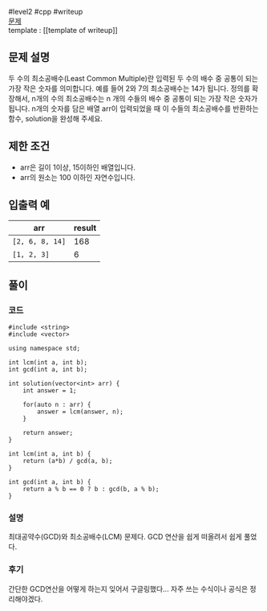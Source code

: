 
#level2 #cpp #writeup  
[문제](https://school.programmers.co.kr/learn/courses/30/lessons/12953)  
template : [[template of writeup]]  

## 문제 설명  

두 수의 최소공배수(Least Common Multiple)란 입력된 두 수의 배수 중 공통이 되는 가장 작은 숫자를 의미합니다. 예를 들어 2와 7의 최소공배수는 14가 됩니다. 정의를 확장해서, n개의 수의 최소공배수는 n 개의 수들의 배수 중 공통이 되는 가장 작은 숫자가 됩니다. n개의 숫자를 담은 배열 arr이 입력되었을 때 이 수들의 최소공배수를 반환하는 함수, solution을 완성해 주세요.  

## 제한 조건  

- arr은 길이 1이상, 15이하인 배열입니다.  
- arr의 원소는 100 이하인 자연수입니다.  

## 입출력 예  

| arr             | result |  
| --------------- | ------ |  
| `[2, 6, 8, 14]` | 168    |  
| `[1, 2, 3]`     | 6      |  

## 풀이  

### 코드  

```  
#include <string>  
#include <vector>  

using namespace std;  

int lcm(int a, int b);  
int gcd(int a, int b);  

int solution(vector<int> arr) {  
    int answer = 1;  
    
    for(auto n : arr) {  
        answer = lcm(answer, n);  
    }  
    
    return answer;  
}  

int lcm(int a, int b) {  
    return (a*b) / gcd(a, b);  
}  

int gcd(int a, int b) {  
    return a % b == 0 ? b : gcd(b, a % b);  
}  
```  

### 설명  

최대공약수(GCD)와 최소공배수(LCM) 문제다. GCD 연산을 쉽게 떠올려서 쉽게 풀었다.  

### 후기  

간단한 GCD연산을 어떻게 하는지 잊어서 구글링했다... 자주 쓰는 수식이나 공식은 정리해야겠다.  
